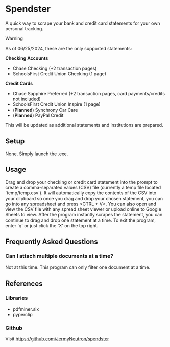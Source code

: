 # Spendster
A quick way to scrape your bank and credit card statements for your own personal tracking.

>[!WARNING]
> As of 06/25/2024, these are the only supported statements:
>
> **Checking Accounts**
> - Chase Checking (+2 transaction pages)
> - SchoolsFirst Credit Union Checking (1 page)
>
> **Credit Cards**
> - Chase Sapphire Preferred (+2 transaction pages, card payments/credits not included)
> - SchoolsFirst Credit Union Inspire (1 page)
> - (**Planned**) Synchrony Car Care
> - (**Planned**) PayPal Credit
>
> This will be updated as additional statements and institutions are prepared. 

## Setup
None. Simply launch the .exe.

## Usage
Drag and drop your checking or credit card statement into the prompt to create a comma-separated values (CSV) file (currently a temp file located 'temp/temp.csv'). It will automatically copy the contents of the CSV into your clipboard so once you drag and drop your chosen statement, you can go into any spreadsheet and press \<CTRL + V\>. You can also open and view the CSV file with any spread sheet viewer or upload online to Google Sheets to view. After the program instantly scrapes the statement, you can continue to drag and drop one statement at a time.
To exit the program, enter 'q' or just click the 'X' on the top right.

## Frequently Asked Questions
### Can I attach multiple documents at a time?
Not at this time. This program can only filter one document at a time.

## References

### Libraries
- pdfminer.six
- pyperclip

### Github
Visit https://github.com/JermyNeutron/spendster
